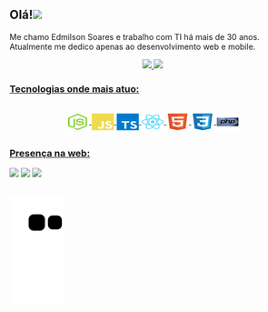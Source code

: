 ## Olá!<img src="https://raw.githubusercontent.com/iampavangandhi/iampavangandhi/master/gifs/Hi.gif" width="30px"></h2>
Me chamo Edmilson Soares e trabalho com TI há mais de 30 anos. Atualmente me dedico apenas ao desenvolvimento web e mobile.
 <div>
  <center>
   <a href="https://github.com/esbnet">
   <img height="180em" src="https://github-readme-stats.vercel.app/api?username=esbnet&show_icons=true&theme=gruvbox&include_all_commits=true&count_private=true"/>
   <img height="180em" src="https://github-readme-stats.vercel.app/api/top-langs/?username=esbnet&layout=compact&langs_count=7&theme=gruvbox"/>
 </center>
</div>
 
### Tecnologias onde mais atuo:
 
<div style="display: inline_block; align: center"><br>
 <center>
  <img align="center" alt="esbdev-Node" height="30" width="40" src="https://raw.githubusercontent.com/devicons/devicon/master/icons/nodejs/nodejs-plain.svg">
  <img align="center" alt="esbdev-Js" height="30" width="40" src="https://raw.githubusercontent.com/devicons/devicon/master/icons/javascript/javascript-plain.svg">
  <img align="center" alt="esbdev-Ts" height="30" width="40" src="https://raw.githubusercontent.com/devicons/devicon/master/icons/typescript/typescript-plain.svg">
  <img align="center" alt="esbdev-React" height="30" width="40" src="https://raw.githubusercontent.com/devicons/devicon/master/icons/react/react-original.svg">
  <img align="center" alt="esbdev-HTML" height="30" width="40" src="https://raw.githubusercontent.com/devicons/devicon/master/icons/html5/html5-original.svg">
  <img align="center" alt="esbdev-CSS" height="30" width="40" src="https://raw.githubusercontent.com/devicons/devicon/master/icons/css3/css3-original.svg">
  <img align="center" alt="esbdev-PHP" height="30" width="40" src="https://raw.githubusercontent.com/devicons/devicon/master/icons/php/php-original.svg">
 </center>
</div>
 
  ##

 ### Presença na web:

<div> 
  <a href="https://www.youtube.com/c/EdmilsonSoares" target="_blank"><img src="https://img.shields.io/badge/YouTube-FF0000?style=for-the-badge&logo=youtube&logoColor=white" target="_blank"></a>
  <a href = "mailto:esbnet@gmail.com/"><img src="https://img.shields.io/badge/-Gmail-%23333?style=for-the-badge&logo=gmail&logoColor=white" target="_blank"></a>
  <a href="https://www.linkedin.com/in/edmilson-soares/" target="_blank"><img src="https://img.shields.io/badge/-LinkedIn-%230077B5?style=for-the-badge&logo=linkedin&logoColor=white" target="_blank"></a> 

   ##

  ![Snake animation](https://github.com/rafaballerini/rafaballerini/blob/output/github-contribution-grid-snake.svg)
 
</div>
